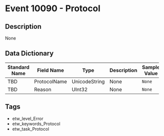 # Event 10090 - Protocol

## Description
None

## Data Dictionary
|Standard Name|Field Name|Type|Description|Sample Value|
|---|---|---|---|---|
|TBD|ProtocolName|UnicodeString|None|`None`|
|TBD|Reason|UInt32|None|`None`|

## Tags
* etw_level_Error
* etw_keywords_Protocol
* etw_task_Protocol